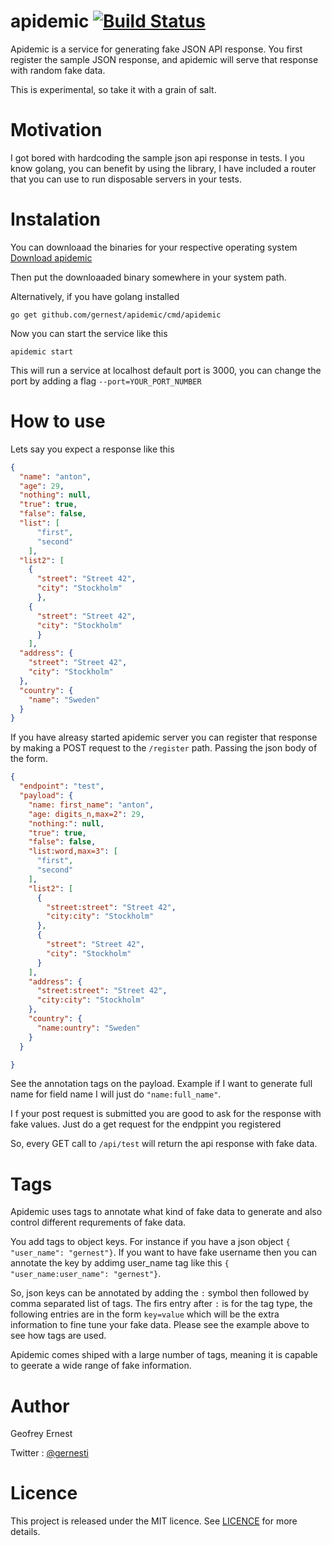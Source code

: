 # apidemic [![Build Status](https://travis-ci.org/gernest/apidemic.svg)](https://travis-ci.org/gernest/apidemic)

Apidemic is a service for generating fake JSON API response. You first register the sample JSON response, and apidemic will serve that response with random fake data.

This is experimental, so take it with a grain of salt.

# Motivation
I got bored with hardcoding the sample json api response in tests. I you know golang, you can benefit by using the library, I have included a router that you can use to run disposable servers in your tests.

# Instalation

You can downloaad the binaries for your respective operating system  [Download apidemic](https://github.com/gernest/apidemic/releases/latest)

Then put the downloaaded binary somewhere in your system path.

Alternatively, if you have golang installed

	go get github.com/gernest/apidemic/cmd/apidemic
	

Now you can start the service like this 

	apidemic start
	
This will run a service at localhost default port is 3000, you can change the port by adding a flag `--port=YOUR_PORT_NUMBER`


# How to use
Lets say you expect a response like this

```json
{
  "name": "anton",
  "age": 29,
  "nothing": null,
  "true": true,
  "false": false,
  "list": [
      "first",
      "second"
    ],
  "list2": [
    {
      "street": "Street 42",
      "city": "Stockholm"
      },
    {
      "street": "Street 42",
      "city": "Stockholm"
      }
    ],
  "address": {
    "street": "Street 42",
    "city": "Stockholm"
  },
  "country": {
    "name": "Sweden"
  }
}
```


If you have alreasy started apidemic server you can register that response by making a POST request to the `/register` path. Passing the json body of the form.

```json
{
  "endpoint": "test",
  "payload": {
    "name: first_name": "anton",
    "age: digits_n,max=2": 29,
    "nothing:": null,
    "true": true,
    "false": false,
    "list:word,max=3": [
      "first",
      "second"
    ],
    "list2": [
      {
        "street:street": "Street 42",
        "city:city": "Stockholm"
      },
      {
        "street": "Street 42",
        "city": "Stockholm"
      }
    ],
    "address": {
      "street:street": "Street 42",
      "city:city": "Stockholm"
    },
    "country": {
      "name:ountry": "Sweden"
    }
  }

}
```

See the annotation tags on the payload. Example if I want to generate full name  for field name I will just do `"name:full_name"`.

I f your post request is submitted you are good to ask for the response with fake values. Just do a get request for the endppint you registered

So, every GET call to `/api/test` will return the api response with fake data.

# Tags
Apidemic uses tags to annotate what kind of fake data to generate and also control different requrements of fake data.

You add tags to object keys. For instance if you have a json object `{ "user_name": "gernest"}`. If you want to have fake username  then you can annotate the key by addimg user_name tag like this `{ "user_name:user_name": "gernest"}`.

So,  json keys can be annotated by adding the `:` symbol then followed by comma separated list of tags. The firs entry after `:` is for the tag type, the following entries are in the form `key=value` which will be the extra information to fine tune your fake data. Please see the example above to see how tags are used.

Apidemic comes shiped with a large number of tags, meaning it is capable to geerate a wide range of fake information.

# Author
Geofrey Ernest

Twitter  : [@gernesti](https://twitter.com/gernesti)


# Licence

This project is released under the MIT licence. See [LICENCE](LICENCE) for more details.
